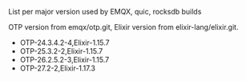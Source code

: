 List per major version used by EMQX, quic, rocksdb builds

OTP version from emqx/otp.git, Elixir version from elixir-lang/elixir.git.

+ OTP-24.3.4.2-4,Elixir-1.15.7
+ OTP-25.3.2-2,Elixir-1.15.7
+ OTP-26.2.5.2-3,Elixir-1.15.7
+ OTP-27.2-2,Elixir-1.17.3
